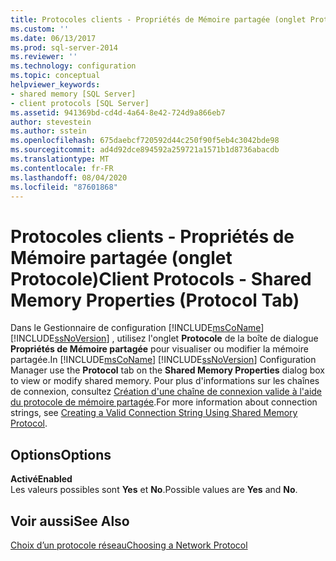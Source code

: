 ```yaml
---
title: Protocoles clients - Propriétés de Mémoire partagée (onglet Protocole) | Microsoft Docs
ms.custom: ''
ms.date: 06/13/2017
ms.prod: sql-server-2014
ms.reviewer: ''
ms.technology: configuration
ms.topic: conceptual
helpviewer_keywords:
- shared memory [SQL Server]
- client protocols [SQL Server]
ms.assetid: 941369bd-cd4d-4a64-8e42-724d9a866eb7
author: stevestein
ms.author: sstein
ms.openlocfilehash: 675daebcf720592d44c250f90f5eb4c3042bde98
ms.sourcegitcommit: ad4d92dce894592a259721a1571b1d8736abacdb
ms.translationtype: MT
ms.contentlocale: fr-FR
ms.lasthandoff: 08/04/2020
ms.locfileid: "87601868"
---
```

# <a name="client-protocols---shared-memory-properties-protocol-tab"></a><span data-ttu-id="0953d-102">Protocoles clients - Propriétés de Mémoire partagée (onglet Protocole)</span><span class="sxs-lookup"><span data-stu-id="0953d-102">Client Protocols - Shared Memory Properties (Protocol Tab)</span></span>
  <span data-ttu-id="0953d-103">Dans le Gestionnaire de configuration [!INCLUDE[msCoName](../../includes/msconame-md.md)] [!INCLUDE[ssNoVersion](../../includes/ssnoversion-md.md)] , utilisez l'onglet **Protocole** de la boîte de dialogue **Propriétés de Mémoire partagée** pour visualiser ou modifier la mémoire partagée.</span><span class="sxs-lookup"><span data-stu-id="0953d-103">In [!INCLUDE[msCoName](../../includes/msconame-md.md)] [!INCLUDE[ssNoVersion](../../includes/ssnoversion-md.md)] Configuration Manager use the **Protocol** tab on the **Shared Memory Properties** dialog box to view or modify shared memory.</span></span> <span data-ttu-id="0953d-104">Pour plus d'informations sur les chaînes de connexion, consultez [Création d'une chaîne de connexion valide à l'aide du protocole de mémoire partagée](../../../2014/tools/configuration-manager/creating-a-valid-connection-string-using-shared-memory-protocol.md).</span><span class="sxs-lookup"><span data-stu-id="0953d-104">For more information about connection strings, see [Creating a Valid Connection String Using Shared Memory Protocol](../../../2014/tools/configuration-manager/creating-a-valid-connection-string-using-shared-memory-protocol.md).</span></span>  
  
## <a name="options"></a><span data-ttu-id="0953d-105">Options</span><span class="sxs-lookup"><span data-stu-id="0953d-105">Options</span></span>  
 <span data-ttu-id="0953d-106">**Activé**</span><span class="sxs-lookup"><span data-stu-id="0953d-106">**Enabled**</span></span>  
 <span data-ttu-id="0953d-107">Les valeurs possibles sont **Yes** et **No**.</span><span class="sxs-lookup"><span data-stu-id="0953d-107">Possible values are **Yes** and **No**.</span></span>  
  
## <a name="see-also"></a><span data-ttu-id="0953d-108">Voir aussi</span><span class="sxs-lookup"><span data-stu-id="0953d-108">See Also</span></span>  
 [<span data-ttu-id="0953d-109">Choix d’un protocole réseau</span><span class="sxs-lookup"><span data-stu-id="0953d-109">Choosing a Network Protocol</span></span>](../../../2014/tools/configuration-manager/choosing-a-network-protocol.md)  
  
  
